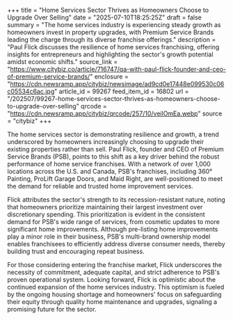 +++
title = "Home Services Sector Thrives as Homeowners Choose to Upgrade Over Selling"
date = "2025-07-10T18:25:25Z"
draft = false
summary = "The home services industry is experiencing steady growth as homeowners invest in property upgrades, with Premium Service Brands leading the charge through its diverse franchise offerings."
description = "Paul Flick discusses the resilience of home services franchising, offering insights for entrepreneurs and highlighting the sector's growth potential amidst economic shifts."
source_link = "https://www.citybiz.co/article/716747/qa-with-paul-flick-founder-and-ceo-of-premium-service-brands/"
enclosure = "https://cdn.newsramp.app/citybiz/newsimage/ad9cd0e17448e099530c06c05534c6ac.jpg"
article_id = 99267
feed_item_id = 16802
url = "/202507/99267-home-services-sector-thrives-as-homeowners-choose-to-upgrade-over-selling"
qrcode = "https://cdn.newsramp.app/citybiz/qrcode/257/10/veilOmEa.webp"
source = "citybiz"
+++

<p>The home services sector is demonstrating resilience and growth, a trend underscored by homeowners increasingly choosing to upgrade their existing properties rather than sell. Paul Flick, founder and CEO of Premium Service Brands (PSB), points to this shift as a key driver behind the robust performance of home service franchises. With a network of over 1,000 locations across the U.S. and Canada, PSB's franchises, including 360° Painting, ProLift Garage Doors, and Maid Right, are well-positioned to meet the demand for reliable and trusted home improvement services.</p><p>Flick attributes the sector's strength to its recession-resistant nature, noting that homeowners prioritize maintaining their largest investment over discretionary spending. This prioritization is evident in the consistent demand for PSB's wide range of services, from cosmetic updates to more significant home improvements. Although pre-listing home improvements play a minor role in their business, PSB's multi-brand ownership model enables franchisees to efficiently address diverse consumer needs, thereby building trust and encouraging repeat business.</p><p>For those considering entering the franchise market, Flick underscores the necessity of commitment, adequate capital, and strict adherence to PSB's proven operational system. Looking forward, Flick is optimistic about the continued expansion of the home services industry. This optimism is fueled by the ongoing housing shortage and homeowners' focus on safeguarding their equity through quality home maintenance and upgrades, signaling a promising future for the sector.</p>
